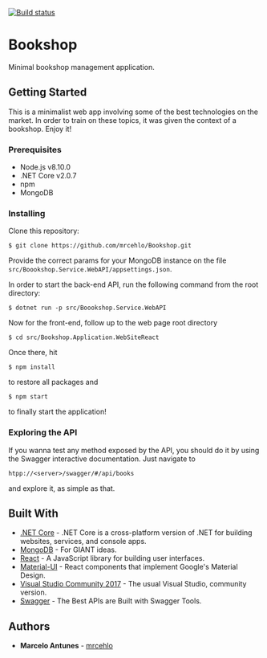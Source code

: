 [![Build status](https://ci.appveyor.com/api/projects/status/f6pi6cwb28tt2tb3?svg=true)](https://ci.appveyor.com/project/mrcehlo/bookshop)

# Bookshop

Minimal bookshop management application.

## Getting Started

This is a minimalist web app involving some of the best technologies on the market. In order to train on these topics, it was given the context of a bookshop. Enjoy it!

### Prerequisites

- Node.js v8.10.0
- .NET Core v2.0.7
- npm
- MongoDB


### Installing

Clone this repository:

```
$ git clone https://github.com/mrcehlo/Bookshop.git
```

Provide the correct params for your MongoDB instance on the file `src/Boookshop.Service.WebAPI/appsettings.json`.

In order to start the back-end API, run the following command from the root directory:

```
$ dotnet run -p src/Boookshop.Service.WebAPI
```

Now for the front-end, follow up to the web page root directory

```
$ cd src/Bookshop.Application.WebSiteReact
```
Once there, hit
```
$ npm install
```
to restore all packages and

```
$ npm start
```
to finally start the application!

### Exploring the API 

If you wanna test any method exposed by the API, you should do it by using the Swagger interactive documentation.
Just navigate to
```
htpp://<server>/swagger/#/api/books
```
and explore it, as simple as that.

## Built With

* [.NET Core](https://github.com/dotnet/core) - .NET Core is a cross-platform version of .NET for building websites, services, and console apps.
* [MongoDB](https://www.mongodb.com/) - For GIANT ideas.
* [React](https://reactjs.org/) - A JavaScript library for building user interfaces.
* [Material-UI](https://material-ui.com/) - React components that implement Google's Material Design.
* [Visual Studio Community 2017](https://visualstudio.microsoft.com/pt-br/downloads/?rr=https%3A%2F%2Fwww.google.com.br%2F) - The usual Visual Studio, community version.
* [Swagger](https://swagger.io/) - The Best APIs are Built with Swagger Tools.

## Authors

* **Marcelo Antunes** - [mrcehlo](https://github.com/mrcehlo)
